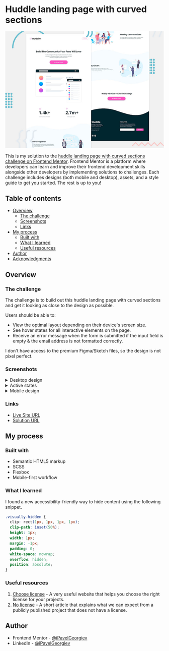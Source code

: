 # Huddle landing page with curved sections

![Responsive mockup](design/desktop-preview.jpg)

This is my solution to the [huddle landing page with curved sections challenge on Frontend Mentor](https://www.frontendmentor.io/challenges/huddle-landing-page-with-curved-sections-5ca5ecd01e82137ec91a50f2). Frontend Mentor is a platform where developers can learn and improve their frontend development skills alongside other developers by implementing solutions to challenges. Each challenge includes designs (both mobile and desktop), assets, and a style guide to get you started. The rest is up to you!

## Table of contents

- [Overview](#overview)
  - [The challenge](#the-challenge)
  - [Screenshots](#screenshots)
  - [Links](#links)
- [My process](#my-process)
  - [Built with](#built-with)
  - [What I learned](#what-i-learned)
  - [Useful resources](#useful-resources)
- [Author](#author)
- [Acknowledgments](#acknowledgments)

## Overview

### The challenge

The challenge is to build out this huddle landing page with curved sections and get it looking as close to the design as possible.

Users should be able to:

- View the optimal layout depending on their device's screen size.
- See hover states for all interactive elements on the page.
- Receive an error message when the form is submitted if the input field is empty & the email address is not formatted correctly.

I don't have access to the premium Figma/Sketch files, so the design is not pixel perfect.

### Screenshots

<details>
  <summary>Desktop design</summary>

  ![Screenshot of desktop view](design/desktop-design.jpg)
</details>

<details>
  <summary>Active states</summary>

  ![Screenshot of desktop view with active states](design/active-states.jpg)
</details>

<details>
  <summary>Mobile design</summary>

  ![Screenshot of mobile view](design/mobile-design.jpg)
</details>

### Links

- [Live Site URL](https://pavel-frontend-mentor.github.io/huddle-landing-page-with-curved-sections/)
- [Solution URL](https://www.frontendmentor.io/solutions/huddle-landing-page-with-curved-sections-Es6A-XnWH)

## My process

### Built with

- Semantic HTML5 markup
- SCSS
- Flexbox
- Mobile-first workflow

### What I learned

I found a new accessibility-friendly way to hide content using the following snippet.

```css
.visually-hidden {
  clip: rect(1px, 1px, 1px, 1px);
  clip-path: inset(50%);
  height: 1px;
  width: 1px;
  margin: -1px;
  padding: 0;
  white-space: nowrap;
  overflow: hidden;
  position: absolute;
}
```

### Useful resources

1. [Choose license](https://choosealicense.com/) - A very useful website that helps you choose the right license for your projects.
2. [No license](https://choosealicense.com/) - A short article that explains what we can expect from a publicly published project that does not have a license.

## Author

- Frontend Mentor - [@iPavelGeorgiev](https://www.frontendmentor.io/profile/iPavelGeorgiev)
- LinkedIn - [@iPavelGeorgiev](https://www.linkedin.com/in/ipavelgeorgiev/)